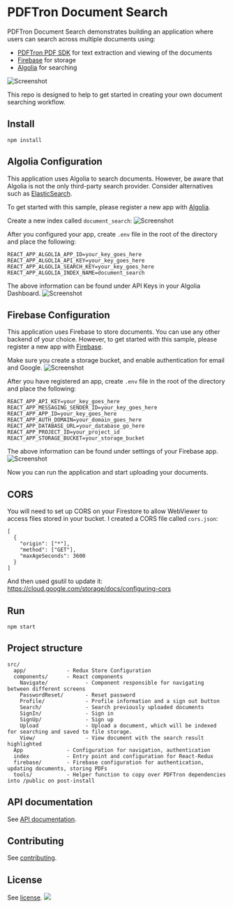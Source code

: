 # PDFTron Document Search

PDFTron Document Search demonstrates building an application where users can search across multiple documents using:
- [PDFTron PDF SDK](https://www.pdftron.com) for text extraction and viewing of the documents
- [Firebase](https://firebase.google.com/) for storage
- [Algolia](https://www.algolia.com/) for searching

![Screenshot](https://github.com/PDFTron/pdftron-document-search/blob/master/search.png)

This repo is designed to help to get started in creating your own document searching workflow.

## Install

```
npm install
```

## Algolia Configuration

This application uses Algolia to search documents. However, be aware that Algolia is not the only third-party search provider. Consider alternatives such as [ElasticSearch](https://www.elastic.co/).

To get started with this sample, please register a new app with [Algolia](https://www.algolia.com/users/sign_up).

Create a new index called `document_search`:
![Screenshot](https://github.com/PDFTron/pdftron-document-search/blob/master/algolia2.png)

After you configured your app, create `.env` file in the root of the directory and place the following:

```
REACT_APP_ALGOLIA_APP_ID=your_key_goes_here
REACT_APP_ALGOLIA_API_KEY=your_key_goes_here
REACT_APP_ALGOLIA_SEARCH_KEY=your_key_goes_here
REACT_APP_ALGOLIA_INDEX_NAME=document_search
```
The above information can be found under API Keys in your Algolia Dashboard.
![Screenshot](https://github.com/PDFTron/pdftron-document-search/blob/master/algolia.png)

## Firebase Configuration

This application uses Firebase to store documents. You can use any other backend of your choice. 
However, to get started with this sample, please register a new app with [Firebase](https://firebase.google.com/).

Make sure you create a storage bucket, and enable authentication for email and Google.
![Screenshot](https://github.com/PDFTron/pdftron-sign-app/blob/master/firebase_authentication.png)

After you have registered an app, create `.env` file in the root of the directory and place the following:

```
REACT_APP_API_KEY=your_key_goes_here
REACT_APP_MESSAGING_SENDER_ID=your_key_goes_here
REACT_APP_APP_ID=your_key_goes_here
REACT_APP_AUTH_DOMAIN=your_domain_goes_here
REACT_APP_DATABASE_URL=your_database_go_here
REACT_APP_PROJECT_ID=your_project_id
REACT_APP_STORAGE_BUCKET=your_storage_bucket
```
The above information can be found under settings of your Firebase app.
![Screenshot](https://github.com/PDFTron/pdftron-sign-app/blob/master/firebase.png)

Now you can run the application and start uploading your documents.

## CORS

You will need to set up CORS on your Firestore to allow WebViewer to access files stored in your bucket. I created a CORS file called `cors.json`: 

```
[
  {
    "origin": ["*"],
    "method": ["GET"],
    "maxAgeSeconds": 3600
  }
]
```

And then used gsutil to update it:
https://cloud.google.com/storage/docs/configuring-cors

## Run

```
npm start
```

## Project structure

```
src/
  app/             - Redux Store Configuration
  components/      - React components
    Navigate/            - Component responsible for navigating between different screens
    PasswordReset/       - Reset password
    Profile/             - Profile information and a sign out button
    Search/              - Search previously uploaded documents
    SignIn/              - Sign in
    SignUp/              - Sign up
    Upload               - Upload a document, which will be indexed for searching and saved to file storage.
    View/                - View document with the search result highlighted
  App              - Configuration for navigation, authentication
  index            - Entry point and configuration for React-Redux
  firebase/        - Firebase configuration for authentication, updating documents, storing PDFs
  tools/           - Helper function to copy over PDFTron dependencies into /public on post-install
```

## API documentation

See [API documentation](https://www.pdftron.com/documentation/web/guides/ui/apis).

## Contributing

See [contributing](./CONTRIBUTING.md).

## License

See [license](./LICENSE).
![](https://onepixel.pdftron.com/webviewer-ui)
